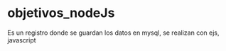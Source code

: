 # objetivos_nodeJs
Es un registro donde se guardan los datos en mysql, se realizan con ejs, javascript 
